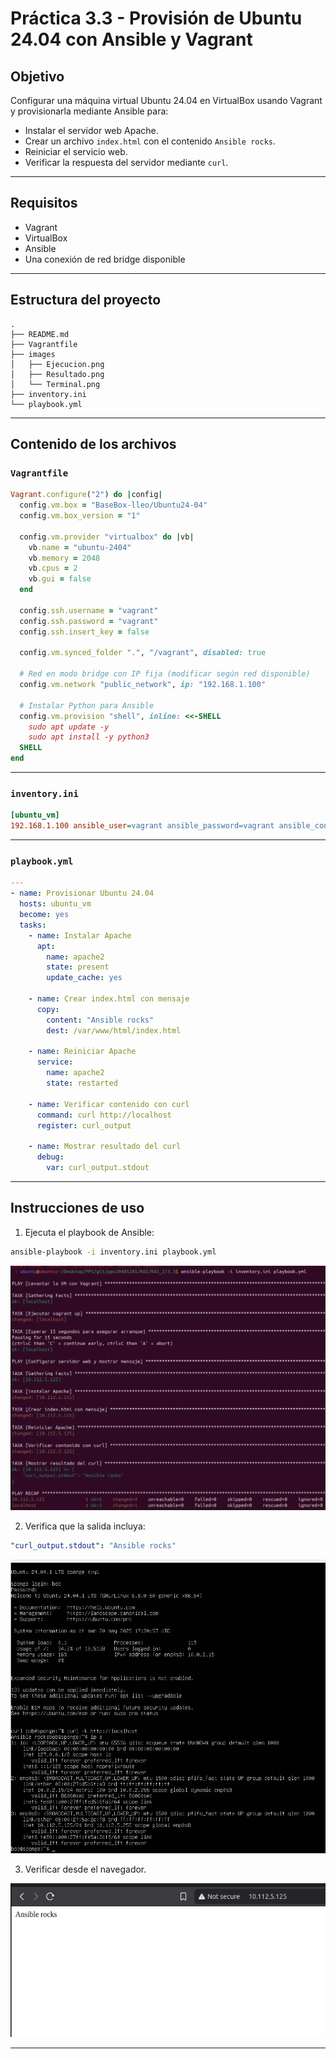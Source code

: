 # Práctica 3.3 - Provisión de Ubuntu 24.04 con Ansible y Vagrant

## Objetivo

Configurar una máquina virtual Ubuntu 24.04 en VirtualBox usando Vagrant y provisionarla mediante Ansible para:

- Instalar el servidor web Apache.
- Crear un archivo `index.html` con el contenido `Ansible rocks`.
- Reiniciar el servicio web.
- Verificar la respuesta del servidor mediante `curl`.

---

## Requisitos

- Vagrant
- VirtualBox
- Ansible
- Una conexión de red bridge disponible

---

## Estructura del proyecto

```
.
├── README.md
├── Vagrantfile
├── images
│   ├── Ejecucion.png
│   ├── Resultado.png
│   └── Terminal.png
├── inventory.ini
└── playbook.yml
```

---

## Contenido de los archivos

### `Vagrantfile`

```ruby
Vagrant.configure("2") do |config|
  config.vm.box = "BaseBox-lleo/Ubuntu24-04"
  config.vm.box_version = "1"

  config.vm.provider "virtualbox" do |vb|
    vb.name = "ubuntu-2404"
    vb.memory = 2048
    vb.cpus = 2
    vb.gui = false
  end

  config.ssh.username = "vagrant"
  config.ssh.password = "vagrant"
  config.ssh.insert_key = false

  config.vm.synced_folder ".", "/vagrant", disabled: true

  # Red en modo bridge con IP fija (modificar según red disponible)
  config.vm.network "public_network", ip: "192.168.1.100"

  # Instalar Python para Ansible
  config.vm.provision "shell", inline: <<-SHELL
    sudo apt update -y
    sudo apt install -y python3
  SHELL
end
```

---

### `inventory.ini`

```ini
[ubuntu_vm]
192.168.1.100 ansible_user=vagrant ansible_password=vagrant ansible_connection=ssh ansible_ssh_common_args='-o StrictHostKeyChecking=no'
```

---

### `playbook.yml`

```yaml
---
- name: Provisionar Ubuntu 24.04
  hosts: ubuntu_vm
  become: yes
  tasks:
    - name: Instalar Apache
      apt:
        name: apache2
        state: present
        update_cache: yes

    - name: Crear index.html con mensaje
      copy:
        content: "Ansible rocks"
        dest: /var/www/html/index.html

    - name: Reiniciar Apache
      service:
        name: apache2
        state: restarted

    - name: Verificar contenido con curl
      command: curl http://localhost
      register: curl_output

    - name: Mostrar resultado del curl
      debug:
        var: curl_output.stdout
```

---

## Instrucciones de uso

1. Ejecuta el playbook de Ansible:

```bash
ansible-playbook -i inventory.ini playbook.yml
```

![exec](./images/Ejecucion.png)

2. Verifica que la salida incluya:

```yaml
"curl_output.stdout": "Ansible rocks"
```

![salida](./images/Terminal.png)


3. Verificar desde el navegador.

![Navegador](./images/Resultado.png)

---

